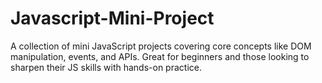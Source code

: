 # Javascript-Mini-Project
A collection of mini JavaScript projects covering core concepts like DOM manipulation, events, and APIs. Great for beginners and those looking to sharpen their JS skills with hands-on practice.
